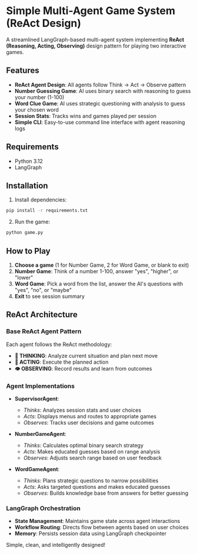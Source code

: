 # Simple Multi-Agent Game System (ReAct Design)

A streamlined LangGraph-based multi-agent system implementing **ReAct (Reasoning, Acting, Observing)** design pattern for playing two interactive games.

## Features

- **ReAct Agent Design**: All agents follow Think → Act → Observe pattern
- **Number Guessing Game**: AI uses binary search with reasoning to guess your number (1-100)
- **Word Clue Game**: AI uses strategic questioning with analysis to guess your chosen word
- **Session Stats**: Tracks wins and games played per session
- **Simple CLI**: Easy-to-use command line interface with agent reasoning logs

## Requirements

- Python 3.12
- LangGraph

## Installation

1. Install dependencies:

```bash
pip install -r requirements.txt
```

2. Run the game:

```bash
python game.py
```

## How to Play

1. **Choose a game** (1 for Number Game, 2 for Word Game, or blank to exit)
2. **Number Game**: Think of a number 1-100, answer "yes", "higher", or "lower"
3. **Word Game**: Pick a word from the list, answer the AI's questions with "yes", "no", or "maybe"
4. **Exit** to see session summary

## ReAct Architecture

### Base ReAct Agent Pattern

Each agent follows the ReAct methodology:

- **🧠 THINKING**: Analyze current situation and plan next move
- **🎯 ACTING**: Execute the planned action
- **👁️ OBSERVING**: Record results and learn from outcomes

### Agent Implementations

- **SupervisorAgent**:

  - _Thinks_: Analyzes session stats and user choices
  - _Acts_: Displays menus and routes to appropriate games
  - _Observes_: Tracks user decisions and game outcomes

- **NumberGameAgent**:

  - _Thinks_: Calculates optimal binary search strategy
  - _Acts_: Makes educated guesses based on range analysis
  - _Observes_: Adjusts search range based on user feedback

- **WordGameAgent**:
  - _Thinks_: Plans strategic questions to narrow possibilities
  - _Acts_: Asks targeted questions and makes educated guesses
  - _Observes_: Builds knowledge base from answers for better guessing

### LangGraph Orchestration

- **State Management**: Maintains game state across agent interactions
- **Workflow Routing**: Directs flow between agents based on user choices
- **Memory**: Persists session data using LangGraph checkpointer

Simple, clean, and intelligently designed!
